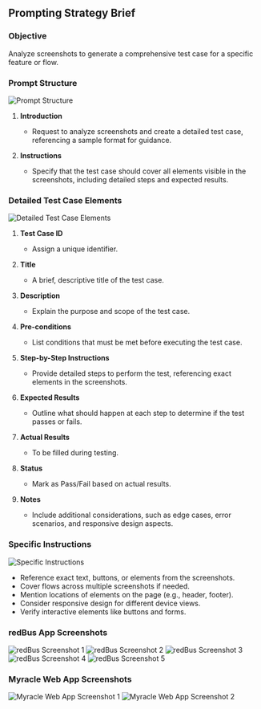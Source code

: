 ## Prompting Strategy Brief

### Objective
Analyze screenshots to generate a comprehensive test case for a specific feature or flow.

### Prompt Structure

![Prompt Structure](screenshots/1.jpg)

1. **Introduction**
   - Request to analyze screenshots and create a detailed test case, referencing a sample format for guidance.

2. **Instructions**
   - Specify that the test case should cover all elements visible in the screenshots, including detailed steps and expected results.

### Detailed Test Case Elements

![Detailed Test Case Elements](screenshots/2.jpg)

1. **Test Case ID**
   - Assign a unique identifier.

2. **Title**
   - A brief, descriptive title of the test case.

3. **Description**
   - Explain the purpose and scope of the test case.

4. **Pre-conditions**
   - List conditions that must be met before executing the test case.

5. **Step-by-Step Instructions**
   - Provide detailed steps to perform the test, referencing exact elements in the screenshots.

6. **Expected Results**
   - Outline what should happen at each step to determine if the test passes or fails.

7. **Actual Results**
   - To be filled during testing.

8. **Status**
   - Mark as Pass/Fail based on actual results.

9. **Notes**
   - Include additional considerations, such as edge cases, error scenarios, and responsive design aspects.

### Specific Instructions

![Specific Instructions](screenshots/3.jpg)

- Reference exact text, buttons, or elements from the screenshots.
- Cover flows across multiple screenshots if needed.
- Mention locations of elements on the page (e.g., header, footer).
- Consider responsive design for different device views.
- Verify interactive elements like buttons and forms.

### redBus App Screenshots

![redBus Screenshot 1](screenshots/4.jpg)
![redBus Screenshot 2](screenshots/5.jpg)
![redBus Screenshot 3](screenshots/6.jpg)
![redBus Screenshot 4](screenshots/7.jpg)
![redBus Screenshot 5](screenshots/8.jpg)

### Myracle Web App Screenshots

![Myracle Web App Screenshot 1](screenshots/myracle-web-app-1%20(1).png)
![Myracle Web App Screenshot 2](screenshots/myracle-web-app-1%20(2).png)
